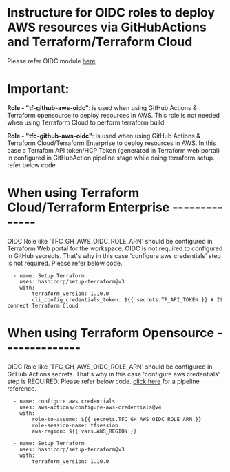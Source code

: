 # Instructure for OIDC roles to deploy AWS resources via GitHubActions and Terraform/Terraform Cloud 

Please refer OIDC module [here](https://github.com/e2eSolutionArchitect/terraform-aws-iam-oidc-role)


# Important:

**Role - "tf-github-aws-oidc"**: is used when using GitHub Actions & Terraform opensource to deploy resources in AWS. This role is not needed when using Terraform Cloud to perform terraform build. 

**Role - "tfc-github-aws-oidc"**: is used when using GitHub Actions & Terraform Cloud/Terraform Enterprise to deploy resources in AWS. In this case a Terrafom API token/HCP Token (generated in Terraform web portal) in configured in GitHubAction pipeline stage while doing terraform setup. refer below code

# When using Terraform Cloud/Terraform Enterprise --------------
OIDC Role like 'TFC_GH_AWS_OIDC_ROLE_ARN' should be configured in Terraform Web portal for the workspace. OIDC is not required to configured in GitHub secrects. That's why in this case 'configure aws credentials' step is not required. Please refer below code.  
```
  - name: Setup Terraform
    uses: hashicorp/setup-terraform@v3
    with:
        terraform_version: 1.10.0
        cli_config_credentials_token: ${{ secrets.TF_API_TOKEN }} # It connect Terraform Cloud
```


# When using Terraform Opensource --------------

OIDC Role like 'TFC_GH_AWS_OIDC_ROLE_ARN' should be configured in GitHub Actions secrets. That's why in this case 'configure aws credentials' step is REQUIRED. 
Please refer below code. [click here](https://github.com/e2eSolutionArchitect/github-actions/blob/main/.github/workflows/tfc-gh-aws-plan-mock-workflow.yml) for a pipeline reference. 

```
  - name: configure aws credentials
    uses: aws-actions/configure-aws-credentials@v4
    with:
        role-to-assume: ${{ secrets.TFC_GH_AWS_OIDC_ROLE_ARN }}
        role-session-name: tfsession
        aws-region: ${{ vars.AWS_REGION }}

  - name: Setup Terraform
    uses: hashicorp/setup-terraform@v3
    with:
        terraform_version: 1.10.0
```
